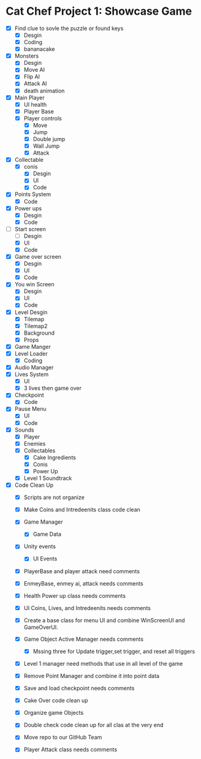 
# Cat Chef Project 1: Showcase Game
- [x] Find clue to sovle the puzzle or found keys
	- [x] Desgin 
	- [x] Coding
	- [x] bananacake
- [x] Monsters
	- [x] Desgin
	- [x] Move AI
	- [x] Flip AI
	- [x] Attack AI 
	- [x] death animation 	
- [x] Main Player 
	- [x] UI health
	- [x] Player Base
	- [x] Player controls
		- [x] Move
		- [x] Jump
		- [x] Double jump
		- [x] Wall Jump
		- [x] Attack 	
- [x] Collectable
	- [x] conis
		- [x] Desgin
		- [x] UI
		- [x] Code 
- [x] Points System
	- [x] Code
- [x] Power ups
	- [x] Desgin
	- [x] Code
- [ ] Start screen
   - [ ] Desgin
   - [x] UI
   - [x] Code
- [x] Game over screen
   - [x] Desgin
   - [x] UI
   - [x] Code
- [x] You win Screen
   - [x] Desgin
   - [x] UI
   - [x] Code
- [x] Level Desgin
	- [x] Tilemap 
	- [x] Tilemap2
	- [x] Background
	- [x] Props
  
- [x] Game Manger
- [x] Level Loader
	- [x] Coding
- [x] Audio Manager
- [x] Lives System
	- [x] UI
	- [x] 3 lives then game over
- [x] Checkpoint
	- [x] Code
- [x] Pause Menu
	- [x] UI
	- [x] Code
- [x] Sounds
	- [x] Player
	- [x] Enemies
	- [x] Collectables
		- [x] Cake Ingredients
		- [x] Conis
		- [x] Power Up
	- [x] Level 1 Soundtrack
	
- [x] Code Clean Up
	- [x] Scripts are not organize
	- [x] Make Coins and Intredeenits class code clean
	- [x] Game Manager
		- [x] Game Data
	- [x] Unity events
		- [x] UI Events
	- [x] PlayerBase and player attack need comments 
	- [x] EnmeyBase, enmey ai, attack needs comments 
	- [x] Health Power up class needs comments
	- [x] UI Coins, Lives, and Intredeenits needs comments
	- [x] Create a base class for menu UI and combine WinScreenUI and GameOverUI.

	- [x] Game Object Active Manager needs comments
		- [x] Mssing three for Update trigger,set trigger, and reset all triggers
	- [x] Level 1 manager need methods that use in all level of the game
	- [x] Remove Point Manager and combine it into point data
	- [x] Save and load checkpoint needs comments
	- [x] Cake Over code clean up 
	- [x] Organize game Objects
	- [x] Double check code clean up for all clas at the very end
	- [x] Move repo to our GitHub Team
	- [x] Player Attack class needs comments


	
	

	
	
	
